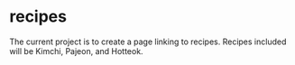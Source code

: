 # recipes
The current project is to create a page linking to recipes. Recipes included will be Kimchi, Pajeon, and Hotteok.